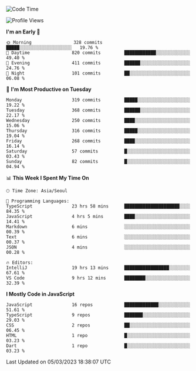 <!--START_SECTION:waka-->
![Code Time](http://img.shields.io/badge/Code%20Time-4%2C506%20hrs%203%20mins-blue)

![Profile Views](http://img.shields.io/badge/Profile%20Views-0-blue)

**I'm an Early 🐤** 

```text
🌞 Morning                328 commits         █████░░░░░░░░░░░░░░░░░░░░   19.76 % 
🌆 Daytime                820 commits         ████████████░░░░░░░░░░░░░   49.40 % 
🌃 Evening                411 commits         ██████░░░░░░░░░░░░░░░░░░░   24.76 % 
🌙 Night                  101 commits         ██░░░░░░░░░░░░░░░░░░░░░░░   06.08 % 
```
📅 **I'm Most Productive on Tuesday** 

```text
Monday                   319 commits         █████░░░░░░░░░░░░░░░░░░░░   19.22 % 
Tuesday                  368 commits         ██████░░░░░░░░░░░░░░░░░░░   22.17 % 
Wednesday                250 commits         ████░░░░░░░░░░░░░░░░░░░░░   15.06 % 
Thursday                 316 commits         █████░░░░░░░░░░░░░░░░░░░░   19.04 % 
Friday                   268 commits         ████░░░░░░░░░░░░░░░░░░░░░   16.14 % 
Saturday                 57 commits          █░░░░░░░░░░░░░░░░░░░░░░░░   03.43 % 
Sunday                   82 commits          █░░░░░░░░░░░░░░░░░░░░░░░░   04.94 % 
```


📊 **This Week I Spent My Time On** 

```text
🕑︎ Time Zone: Asia/Seoul

💬 Programming Languages: 
TypeScript               23 hrs 58 mins      █████████████████████░░░░   84.35 % 
JavaScript               4 hrs 5 mins        ████░░░░░░░░░░░░░░░░░░░░░   14.41 % 
Markdown                 6 mins              ░░░░░░░░░░░░░░░░░░░░░░░░░   00.39 % 
Text                     6 mins              ░░░░░░░░░░░░░░░░░░░░░░░░░   00.37 % 
JSON                     4 mins              ░░░░░░░░░░░░░░░░░░░░░░░░░   00.28 % 

🔥 Editors: 
IntelliJ                 19 hrs 13 mins      █████████████████░░░░░░░░   67.61 % 
VS Code                  9 hrs 12 mins       ████████░░░░░░░░░░░░░░░░░   32.39 % 
```

**I Mostly Code in JavaScript** 

```text
JavaScript               16 repos            █████████████░░░░░░░░░░░░   51.61 % 
TypeScript               9 repos             ███████░░░░░░░░░░░░░░░░░░   29.03 % 
CSS                      2 repos             ██░░░░░░░░░░░░░░░░░░░░░░░   06.45 % 
HTML                     1 repo              █░░░░░░░░░░░░░░░░░░░░░░░░   03.23 % 
Dart                     1 repo              █░░░░░░░░░░░░░░░░░░░░░░░░   03.23 % 
```




 Last Updated on 05/03/2023 18:38:07 UTC
<!--END_SECTION:waka-->
